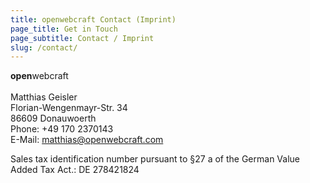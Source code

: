 ```yaml
---
title: openwebcraft Contact (Imprint)
page_title: Get in Touch
page_subtitle: Contact / Imprint
slug: /contact/
---
```


<p></p>

<div class="vcard">
  <div class="org"><strong>open</strong>webcraft</div>
  <br/><span class="fn">Matthias Geisler</span>
  <div class="adr">
    <div class="street-address">Florian-Wengenmayr-Str. 34</div>
    <span class="postal-code">86609</span> <span class="locality">Donauwoerth</span>
  </div>
  <div>Phone: <span class="tel">+49 170 2370143</span></div>
  E-Mail: <a class="email" href="mailto:matthias@openwebcraft.com">matthias@openwebcraft.com</a>
</div>

<p>Sales tax identification number pursuant to §27 a of the German Value Added Tax Act.: DE 278421824</p>